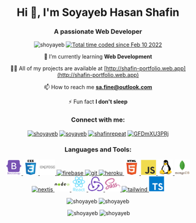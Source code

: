 <h1 align="center">Hi 👋, I'm Soyayeb Hasan Shafin</h1>
<h3 align="center">A passionate Web Developer</h3>

<p align="center">
<img src="https://komarev.com/ghpvc/?username=shoyayeb&label=Profile%20views&color=blue&style=for-the-badge" alt="shoyayeb" /> 
<a href="https://wakatime.com/@eb9ec66c-9358-4d4b-a634-c47b141a299a"><img src="https://wakatime.com/badge/user/eb9ec66c-9358-4d4b-a634-c47b141a299a.svg?style=for-the-badge" alt="Total time coded since Feb 10 2022" /></a>
</p>

<!-- <p align="left"> <a href="https://github.com/ryo-ma/github-profile-trophy"><img src="https://github-profile-trophy.vercel.app/?username=shoyayeb" alt="shoyayeb" /></a> </p>

<p align="left"> <a href="https://twitter.com/shoyayeb" target="blank"><img src="https://img.shields.io/twitter/follow/shoyayeb?logo=twitter&style=for-the-badge" alt="shoyayeb" /></a> </p> -->
<span align="center">
  
🌱 I’m currently learning **Web Development**

👨‍💻 All of my projects are available at [http://shafin-portfolio.web.app](http://shafin-portfolio.web.app)

📫 How to reach me **sa.fine@outlook.com**

⚡ Fun fact **I don't sleep**
</span>


<h3 align="center">Connect with me:</h3>
<p align="center">
<a href="https://twitter.com/shoyayeb" target="blank"><img align="center" src="https://raw.githubusercontent.com/rahuldkjain/github-profile-readme-generator/master/src/images/icons/Social/twitter.svg" alt="shoyayeb" height="30" width="40" /></a>
<a href="https://linkedin.com/in/soyayeb" target="blank"><img align="center" src="https://raw.githubusercontent.com/rahuldkjain/github-profile-readme-generator/master/src/images/icons/Social/linked-in-alt.svg" alt="soyayeb" height="30" width="40" /></a>
<a href="https://fb.com/shafinrepeat" target="blank"><img align="center" src="https://raw.githubusercontent.com/rahuldkjain/github-profile-readme-generator/master/src/images/icons/Social/facebook.svg" alt="shafinrepeat" height="30" width="40" /></a>
<a href="https://discord.gg/GFDmXU3PRj" target="blank"><img align="center" src="https://raw.githubusercontent.com/rahuldkjain/github-profile-readme-generator/master/src/images/icons/Social/discord.svg" alt="GFDmXU3PRj" height="30" width="40" /></a>
</p>

<h3 align="center">Languages and Tools:</h3>
<p align="center"> <a href="https://getbootstrap.com" target="_blank" rel="noreferrer"> <img src="https://raw.githubusercontent.com/devicons/devicon/master/icons/bootstrap/bootstrap-plain-wordmark.svg" alt="bootstrap" width="40" height="40"/> </a> <a href="https://www.w3schools.com/css/" target="_blank" rel="noreferrer"> <img src="https://raw.githubusercontent.com/devicons/devicon/master/icons/css3/css3-original-wordmark.svg" alt="css3" width="40" height="40"/> </a> <a href="https://expressjs.com" target="_blank" rel="noreferrer"> <img src="https://raw.githubusercontent.com/devicons/devicon/master/icons/express/express-original-wordmark.svg" alt="express" width="40" height="40"/> </a> <a href="https://firebase.google.com/" target="_blank" rel="noreferrer"> <img src="https://www.vectorlogo.zone/logos/firebase/firebase-icon.svg" alt="firebase" width="40" height="40"/> </a> <a href="https://git-scm.com/" target="_blank" rel="noreferrer"> <img src="https://www.vectorlogo.zone/logos/git-scm/git-scm-icon.svg" alt="git" width="40" height="40"/> </a> <a href="https://heroku.com" target="_blank" rel="noreferrer"> <img src="https://www.vectorlogo.zone/logos/heroku/heroku-icon.svg" alt="heroku" width="40" height="40"/> </a> <a href="https://www.w3.org/html/" target="_blank" rel="noreferrer"> <img src="https://raw.githubusercontent.com/devicons/devicon/master/icons/html5/html5-original-wordmark.svg" alt="html5" width="40" height="40"/> </a> <a href="https://developer.mozilla.org/en-US/docs/Web/JavaScript" target="_blank" rel="noreferrer"> <img src="https://raw.githubusercontent.com/devicons/devicon/master/icons/javascript/javascript-original.svg" alt="javascript" width="40" height="40"/> </a> <a href="https://www.linux.org/" target="_blank" rel="noreferrer"> <img src="https://raw.githubusercontent.com/devicons/devicon/master/icons/linux/linux-original.svg" alt="linux" width="40" height="40"/> </a> <a href="https://www.mongodb.com/" target="_blank" rel="noreferrer"> <img src="https://raw.githubusercontent.com/devicons/devicon/master/icons/mongodb/mongodb-original-wordmark.svg" alt="mongodb" width="40" height="40"/> </a> <a href="https://nextjs.org/" target="_blank" rel="noreferrer"> <img src="https://cdn.worldvectorlogo.com/logos/nextjs-2.svg" alt="nextjs" width="40" height="40"/> </a> <a href="https://nodejs.org" target="_blank" rel="noreferrer"> <img src="https://raw.githubusercontent.com/devicons/devicon/master/icons/nodejs/nodejs-original-wordmark.svg" alt="nodejs" width="40" height="40"/> </a> <a href="https://reactjs.org/" target="_blank" rel="noreferrer"> <img src="https://raw.githubusercontent.com/devicons/devicon/master/icons/react/react-original-wordmark.svg" alt="react" width="40" height="40"/> </a> <a href="https://redux.js.org" target="_blank" rel="noreferrer"> <img src="https://raw.githubusercontent.com/devicons/devicon/master/icons/redux/redux-original.svg" alt="redux" width="40" height="40"/> </a> <a href="https://sass-lang.com" target="_blank" rel="noreferrer"> <img src="https://raw.githubusercontent.com/devicons/devicon/master/icons/sass/sass-original.svg" alt="sass" width="40" height="40"/> </a> <a href="https://tailwindcss.com/" target="_blank" rel="noreferrer"> <img src="https://www.vectorlogo.zone/logos/tailwindcss/tailwindcss-icon.svg" alt="tailwind" width="40" height="40"/> </a> <a href="https://www.typescriptlang.org/" target="_blank" rel="noreferrer"> <img src="https://raw.githubusercontent.com/devicons/devicon/master/icons/typescript/typescript-original.svg" alt="typescript" width="40" height="40"/> </a> </p>

<p align="center" >
  <img src="https://github-readme-stats.vercel.app/api/top-langs?username=shoyayeb&locale=en&layout=compact&card_width=445&theme=vue-dark&show_icons=true&langs_count=10" alt="shoyayeb" />
  <img src="https://github-readme-stats.vercel.app/api/wakatime?username=soyayeb&theme=vue-dark&show_icons=true&layout=compact&custom_title=Last 7 days spent for" alt="shoyayeb" />
</p>

<p align="center" >
  &nbsp;<img src="https://github-readme-stats.vercel.app/api?username=shoyayeb&theme=vue-dark&show_icons=true&count_private=true&include_all_commits=true&custom_title=Github Stats" alt="shoyayeb" />
  <img src="https://github-readme-streak-stats.herokuapp.com/?user=shoyayeb&theme=vue-dark&show_icons=true" alt="shoyayeb" />
</p>

